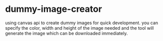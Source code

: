 # dummy-image-creator
using canvas api to create dummy images for quick development.
you can specify the color, width and height of the image needed and the 
tool will generate the image which can be downloaded immediately.
